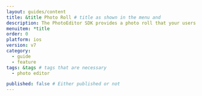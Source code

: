 ```yaml
---
layout: guides/content
title: &title Photo Roll # title as shown in the menu and 
description: The PhotoEditor SDK provides a photo roll that your users can pick and edit photos and creatives from. Learn how to swiftly set your own photo library.
menuitem: *title
order: 0
platform: ios
version: v7
category: 
  - guide
  - feature
tags: &tags # tags that are necessary
  - photo editor 

published: false # Either published or not 
---
```

